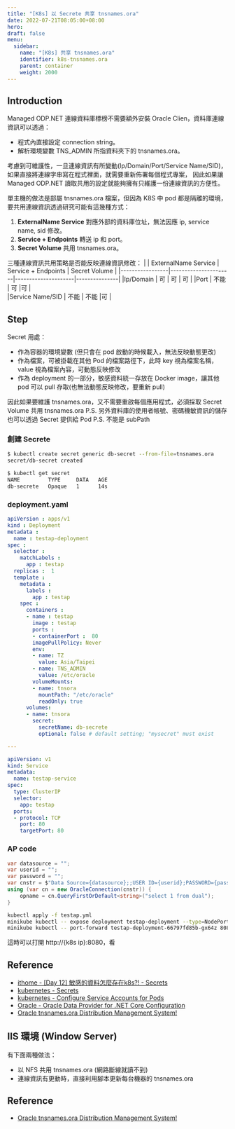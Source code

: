 ```yaml
---
title: "[K8s] 以 Secrete 共享 tnsnames.ora"
date: 2022-07-21T08:05:00+08:00
hero: 
draft: false
menu:
  sidebar:
    name: "[K8s] 共享 tnsnames.ora"
    identifier: k8s-tnsnames.ora
    parent: container
    weight: 2000
---
```


## Introduction
Managed ODP.NET 連線資料庫標榜不需要額外安裝 Oracle Clien，資料庫連線資訊可以透過：
- 程式內直接設定 connection string。
- 解析環境變數 TNS_ADMIN 所指資料夾下的 tnsnames.ora。

考慮到可維護性，一旦連線資訊有所變動(Ip/Domain/Port/Service Name/SID)，如果直接將連線字串寫在程式裡面，就需要重新佈署每個程式專案，
因此如果讓 Managed ODP.NET 讀取共用的設定就能夠擁有只維護一份連線資訊的方便性。

單主機的做法是部屬 tnsnames.ora 檔案，但因為 K8S 中 pod 都是隔離的環境，要共用連線資訊透過研究可能有這幾種方式：
1. **ExternalName Service** 對應外部的資料庫位址，無法因應 ip, service name, sid 修改。
2. **Service + Endpoints** 轉送 ip 和 port。
3. **Secret Volume** 共用 tnsnames.ora。

三種連線資訊共用策略是否能反映連線資訊修改：
|                 | ExternalName Service | Service + Endpoints | Secret Volume |
|-----------------|----------------------|---------------------|---------------|
|Ip/Domain        | 可                   | 可                  | 可            | 
|Port             | 不能                 | 可                   |可            |  
|Service Name/SID | 不能                 | 不能                 |可            |  


## Step
Secret 用處： 
 - 作為容器的環境變數 (但只會在 pod 啟動的時候載入，無法反映動態更改)
 - 作為檔案，可被掛載在其他 Pod 的檔案路徑下，此時 key 視為檔案名稱，value 視為檔案內容，可動態反映修改
 - 作為 deployment 的一部分，敏感資料統一存放在 Docker image，讓其他 pod 可以 pull 存取(也無法動態反映修改，要重新 pull)

因此如果要維護 tnsnames.ora，又不需要重啟每個應用程式，必須採取 Secret Volume 共用 tnsnames.ora
P.S. 另外資料庫的使用者帳號、密碼機敏資訊的儲存也可以透過 Secret 提供給 Pod
P.S. 不能是 subPath

### 創建 Secrete
```bash
$ kubectl create secret generic db-secret --from-file=tnsnames.ora
secret/db-secret created

$ kubectl get secret
NAME         TYPE     DATA   AGE
db-secrete   Opaque   1      14s
```
### deployment.yaml

```yaml
apiVersion : apps/v1
kind : Deployment
metadata : 
  name : testap-deployment
spec : 
  selector : 
    matchLabels : 
      app : testap
  replicas :  1
  template : 
    metadata : 
      labels : 
        app : testap
    spec : 
      containers : 
      - name : testap
        image : testap
        ports : 
        - containerPort :  80
        imagePullPolicy: Never
        env:
        - name: TZ
          value: Asia/Taipei
        - name: TNS_ADMIN
          value: /etc/oracle
        volumeMounts:
        - name: tnsora
          mountPath: "/etc/oracle"
          readOnly: true
      volumes:
      - name: tnsora
        secret:
          secretName: db-secrete
          optional: false # default setting; "mysecret" must exist

---

apiVersion: v1
kind: Service
metadata:
  name: testap-service
spec:
  type: ClusterIP
  selector:
    app: testap
  ports:
  - protocol: TCP
    port: 80    
    targetPort: 80  

```
### AP code
```c#
var datasource = "";
var userid = "";
var password = "";
var cnstr = $"Data Source={datasource};;USER ID={userid};PASSWORD={password};;";
using (var cn = new OracleConnection(cnstr)) {
    opname = cn.QueryFirstOrDefault<string>("select 1 from dual");
}
```
```bash
kubectl apply -f testap.yml
minikube kubectl -- expose deployment testap-deployment --type=NodePort --port=80
minikube kubectl -- port-forward testap-deployment-66797fd85b-gx64z 8080:80
```
這時可以打開 http://{k8s ip}:8080，看

## Reference
- [ithome - [Day 12] 敏感的資料怎麼存在k8s?! - Secrets](https://ithelp.ithome.com.tw/articles/10195094)
- [kubernetes - Secrets](https://kubernetes.io/docs/concepts/configuration/secret/)
- [kubernetes - Configure Service Accounts for Pods](https://kubernetes.io/docs/tasks/configure-pod-container/configure-service-account/)
- [Oracle - Oracle Data Provider for .NET Core Configuration](https://docs.oracle.com/en/database/oracle/oracle-database/21/odpnt/InstallCoreConfiguration.html)
- [Oracle tnsnames.ora Distribution Management System!](https://ahmedfattah.com/2017/04/28/oracle-tnsnames-ora-distribution-management-system/)

## IIS 環境 (Window Server)
有下面兩種做法：
- 以 NFS 共用 tnsnames.ora (網路斷線就讀不到) 
- 連線資訊有更動時，直接利用腳本更新每台機器的 tnsnames.ora 

## Reference
- [Oracle tnsnames.ora Distribution Management System!](https://ahmedfattah.com/2017/04/28/oracle-tnsnames-ora-distribution-management-system/)
